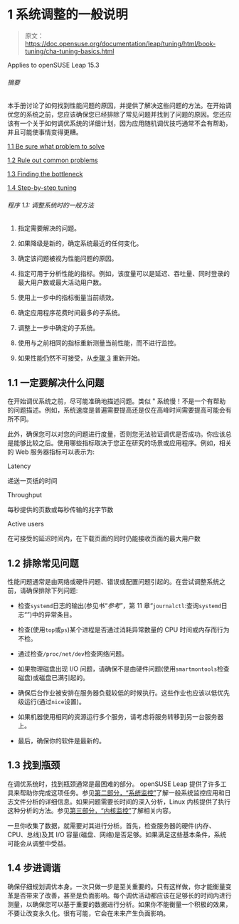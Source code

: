 # 1 系统调整的一般说明

> 原文：<https://doc.opensuse.org/documentation/leap/tuning/html/book-tuning/cha-tuning-basics.html>

Applies to openSUSE Leap 15.3

###### 摘要

本手册讨论了如何找到性能问题的原因，并提供了解决这些问题的方法。在开始调优您的系统之前，您应该确保您已经排除了常见问题并找到了问题的原因。您还应该有一个关于如何调优系统的详细计划，因为应用随机调优技巧通常不会有帮助，并且可能使事情变得更糟。

[1.1 Be sure what problem to solve](cha-tuning-basics.html#sec-tuning-basics-what)

[1.2 Rule out common problems](cha-tuning-basics.html#sec-tuning-basics-common)

[1.3 Finding the bottleneck](cha-tuning-basics.html#sec-tuning-basics-bottleneck)

[1.4 Step-by-step tuning](cha-tuning-basics.html#sec-tuning-basics-tuning)

###### 程序 1.1: 调整系统时的一般方法

1.  指定需要解决的问题。

2.  如果降级是新的，确定系统最近的任何变化。

3.  确定该问题被视为性能问题的原因。

4.  指定可用于分析性能的指标。例如，该度量可以是延迟、吞吐量、同时登录的最大用户数或最大活动用户数。

5.  使用上一步中的指标衡量当前绩效。

6.  确定应用程序花费时间最多的子系统。

8.  调整上一步中确定的子系统。

9.  使用与之前相同的指标重新测量当前性能，而不进行监控。

10.  如果性能仍然不可接受，从[步骤 3](cha-tuning-basics.html#st-tuning-basics-whyproblem "Step 3") 重新开始。

## 1.1 一定要解决什么问题

在开始调优系统之前，尽可能准确地描述问题。类似 " 系统慢！不是一个有帮助的问题描述。例如，系统速度是普遍需要提高还是仅在高峰时间需要提高可能会有所不同。

此外，确保您可以对您的问题进行度量，否则您无法验证调优是否成功。你应该总是能够比较之后。使用哪些指标取决于您正在研究的场景或应用程序。例如，相关的 Web 服务器指标可以表示为:

Latency

递送一页纸的时间

Throughput

每秒提供的页数或每秒传输的兆字节数

Active users

在可接受的延迟时间内，在下载页面的同时仍能接收页面的最大用户数

## 1.2 排除常见问题

性能问题通常是由网络或硬件问题、错误或配置问题引起的。在尝试调整系统之前，请确保排除下列问题:

*   检查`systemd`日志的输出(参见书“*参考*”，第 11 章“`journalctl`:查询`systemd`日志“”)中的异常条目。

*   检查(使用`top`或`ps`)某个进程是否通过消耗异常数量的 CPU 时间或内存而行为不检。

*   通过检查`/proc/net/dev`检查网络问题。

*   如果物理磁盘出现 I/O 问题，请确保不是由硬件问题(使用`smartmontools`检查磁盘)或磁盘已满引起的。

*   确保后台作业被安排在服务器负载较低的时候执行。这些作业也应该以低优先级运行(通过`nice`设置)。

*   如果机器使用相同的资源运行多个服务，请考虑将服务转移到另一台服务器上。

*   最后，确保你的软件是最新的。

## 1.3 找到瓶颈

在调优系统时，找到瓶颈通常是最困难的部分。 openSUSE Leap 提供了许多工具来帮助你完成这项任务。参见[第二部分，“系统监控”](part-tuning-monitoring.html "Part II. System monitoring")了解一般系统监控应用和日志文件分析的详细信息。如果问题需要长时间的深入分析，Linux 内核提供了执行这种分析的方法。参见[第三部分，“内核监控”](part-tuning-kerneltrace.html "Part III. Kernel monitoring")了解相关内容。

一旦你收集了数据，就需要对其进行分析。首先，检查服务器的硬件(内存、CPU、总线)及其 I/O 容量(磁盘、网络)是否足够。如果满足这些基本条件，系统可能会从调整中受益。

## 1.4 步进调谐

确保仔细规划调优本身。一次只做一步是至关重要的。只有这样做，你才能衡量变革是否带来了改善，甚至是负面影响。每个调优活动都应该在足够长的时间内进行测量，以确保您可以基于重要的数据进行分析。如果你不能衡量一个积极的效果，不要让改变永久化。很有可能，它会在未来产生负面影响。